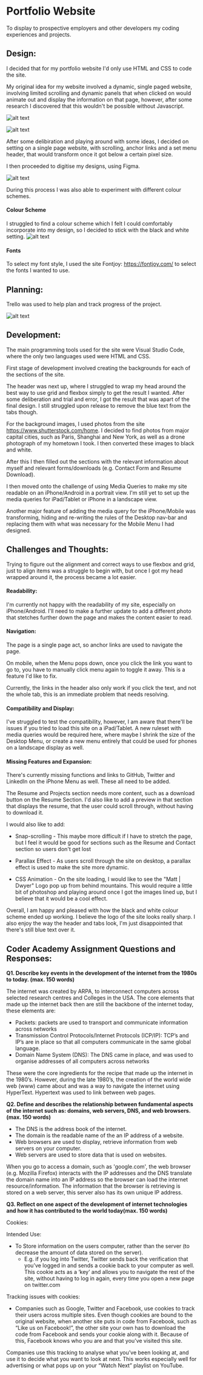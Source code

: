 # **Portfolio Website** 
To display to prospective employers and other developers my coding experiences and projects. 

## **Design:**
I decided that for my portfolio website I'd only use HTML and CSS to code the site. 

My original idea for my website involved a dynamic, single paged website, involving limited scrolling and dynamic panels that when clicked on would animate out and display the information on that page, however, after some research I discovered that this wouldn't be possible without Javascript.

![alt text](./src/ReadMe/DWG1.1.jpg "Desktop Sketch!")

![alt text](./src/ReadMe/DWG2.jpg "Mobile Sketch!")

After some delibiration and playing around with some ideas, I decided on setting on a single page website, with scrolling, anchor links and a set menu header, that would transform once it got below a certain pixel size.

I then proceeded to digitise my designs, using Figma. 

![alt text](./src/ReadMe/FIGMA7.png "Digitised Design!")

During this process I was also able to experiment with different colour schemes. 

#### Colour Scheme

I struggled to find a colour scheme which I felt I could comfortably incorporate into my design, so I decided to stick with the black and white setting.
![alt text](./src/Readme/FIGMA8.png "Colour Scheme Testing!")

#### Fonts
To select my font style, I used the site Fontjoy: https://fontjoy.com/ to select the fonts I wanted to use.

## **Planning:**

Trello was used to help plan and track progress of the project. 

![alt text](./src/ReadMe/Trello1.png "Trello!")

## **Development:**
The main programming tools used for the site were Visual Studio Code, where the only two languages used were HTML and CSS. 

First stage of development involved creating the backgrounds for each of the sections of the site. 

The header was next up, where I struggled to wrap my head around the best way to use grid and flexbox simply to get the result I wanted. After some deliberation and trial and error, I got the result that was apart of the final design. I still struggled upon release to remove the blue text from the tabs though. 

For the background images, I used photos from the site https://www.shutterstock.com/home. I decided to find photos from major capital cities, such as Paris, Shanghai and New York, as well as a drone photograph of my hometown I took. I then converted these images to black and white. 

After this I then filled out the sections with the relevant information about myself and relevant forms/downloads (e.g. Contact Form and Resume Download).

I then moved onto the challenge of using Media Queries to make my site readable on an iPhone/Android in a portrait view. 
I'm still yet to set up the media queries for iPad/Tablet or iPhone in a landscape view.

Another major feature of adding the media query for the iPhone/Mobile was transforming, hiding and re-writing the rules of the Desktop nav-bar and replacing them with what was necessary for the Mobile Menu I had designed.

## **Challenges and Thoughts:**
Trying to figure out the alignment and correct ways to use flexbox and grid, just to align items was a struggle to begin with, but once I got my head wrapped around it, the process became a lot easier. 

#### Readability:
I'm currently not happy with the readability of my site, especially on iPhone/Android. I'll need to make a further update to add a different photo that stetches further down the page and makes the content easier to read. 

#### Navigation: 
The page is a single page act, so anchor links are used to navigate the page. 

On mobile, when the Menu pops down, once you click the link you want to go to, you have to manually click menu again to toggle it away. This is a feature I'd like to fix.

Currently, the links in the header also only work if you click the text, and not the whole tab, this is an immediate problem that needs resolving.

#### Compatibility and Display:

I've struggled to test the compatibility, however, I am aware that there'll be issues if you tried to load this site on a iPad/Tablet. A new ruleset with media queries would be required here, where maybe I shrink the size of the Desktop Menu, or create a new menu entirely that could be used for phones on a landscape display as well.

#### Missing Features and Expansion:
There's currently missing functions and links to GitHub, Twitter and LinkedIn on the iPhone Menu as well. These all need to be added.  

The Resume and Projects section needs more content, such as a download button on the Resume Section. I'd also like to add a preview in that section that displays the resume, that the user could scroll through, without having to download it. 

I would also like to add: 
* Snap-scrolling - This maybe more difficult if I have to stretch the page, but I feel it would be good for sections such as the Resume and Contact section so users don't get lost

* Parallax Effect - As users scroll through the site on desktop, a parallax effect is used to make the site more dynamic. 

* CSS Animation - On the site loading, I would like to see the "Matt | Dwyer" Logo pop up from behind mountains. This would require a little bit of photoshop and playing around once I got the images lined up, but I believe that it would be a cool effect.

Overall, I am happy and pleased with how the black and white colour scheme ended up working. I believe the logo of the site looks really sharp. I also enjoy the way the header and tabs look, I'm just disappointed that there's still blue text over it.


## Coder Academy Assignment Questions and Responses:

**Q1. Describe key events in the development of the internet from the 1980s to today. (max. 150 words)** 

The internet was created by ARPA, to interconnect computers across selected research centres and Colleges in the USA. The core elements that made up the internet back then are still the backbone of the internet today, these elements are: 
- Packets: packets are used to transport and communicate information across networks
- Transmission Control Protocols/Internet Protocols (ICP/IP): TCP’s and IP’s are in place so that all computers communicate in the same global language.
- Domain Name System (DNS): The DNS came in place, and was used to organise addresses of all computers across networks

These were the core ingredients for the recipe that made up the internet in the 1980’s. 
However, during the late 1980’s, the creation of the world wide web (www) came about and was a way to navigate the internet using HyperText. Hypertext was used to link between web pages. 

**Q2. Define and describes the relationship between fundamental aspects of the  internet such as: domains, web servers, DNS, and web browsers. (max. 150 words)**

- The DNS is the address book of the internet. 
- The domain is the readable name of the an IP address of a website. 
- Web browsers are used to display, retrieve information from web servers on your computer.
- Web servers are used to store data that is used on websites. 

When you go to access a domain, such as 'google.com', the web browser (e.g. Mozilla Firefox) interacts with the IP addresses and the DNS translate the domain name into an IP address so the browser can load the internet resource/information. The information that the browser is retrieving is stored on a web server, this server also has its own unique IP address.

**Q3. Reflect on one aspect of the development of internet technologies and how it has contributed to the world today(max. 150 words)**

Cookies: 

Intended Use: 

- To Store information on the users computer, rather than the server (to decrease the amount of data stored on the server). 
    - E.g. if you log into Twitter, Twitter sends back the verification that you’ve logged in and sends a cookie back to your computer as well. This cookie acts as a ‘key’ and allows you to navigate the rest of the site, without having to log in again, every time you open a new page on twitter.com

Tracking issues with cookies:

- Companies such as Google, Twitter and Facebook, use cookies to track their users across multiple sites. Even though cookies are bound to the original website, when another site puts in code from Facebook, such as “Like us on Facebook!”, the other site your own has to download the code from Facebook and sends your cookie along with it. Because of this, Facebook knows who you are and that you’ve visited this site. 

Companies use this tracking to analyse what you’ve been looking at, and use it to decide what you want to look at next. This works especially well for advertising or what pops up on your “Watch Next” playlist on YouTube. 


